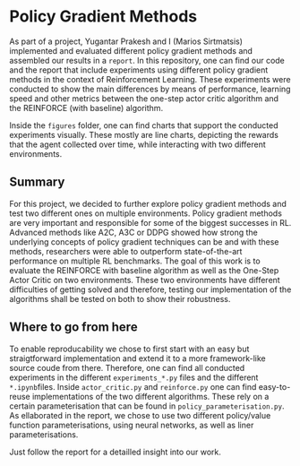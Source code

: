 # Policy Gradient Methods

As part of a project, Yugantar Prakesh and I (Marios Sirtmatsis) implemented and evaluated different policy gradient methods and assembled our results in a `report`. In this repository, one can find our code and the report that include experiments using different policy gradient methods in the context of Reinforcement Learning. These experiments were conducted to show the main differences by means of performance, learning speed and other metrics between the one-step actor critic algorithm and the REINFORCE (with baseline) algorithm.

Inside the `figures` folder, one can find charts that support the conducted experiments visually. These mostly are line charts, depicting the rewards that the agent collected over time, while interacting with two different environments.

## Summary

For this project, we decided to further explore policy gradient methods and test two different ones on multiple environments. Policy gradient methods are very important and responsible for some of the biggest successes in RL. Advanced methods like A2C, A3C or DDPG showed how strong the underlying concepts of policy gradient techniques can be and with these methods, researchers were able to outperform state-of-the-art performance on multiple RL benchmarks. The goal of this work is to evaluate the REINFORCE with baseline algorithm as well as the One-Step Actor Critic on two environments. These two environments have different difficulties of getting solved and therefore, testing our implementation of the algorithms shall be tested on both to show their robustness.

## Where to go from here
To enable reproducability we chose to first start with an easy but straigtforward implementation and extend it to a more framework-like source coude from there. Therefore, one can find all conducted experiments in the different ```experiments_*.py``` files and the different ```*.ipynb```files. Inside ```actor_critic.py``` and ```reinforce.py``` one can find easy-to-reuse implementations of the two different algorithms. These rely on a certain parameterisation that can be found in ```policy_parameterisation.py```. As ellaborated in the report, we chose to use two different policy/value function parameterisations, using neural networks, as well as liner parameterisations.

Just follow the report for a detailled insight into our work.